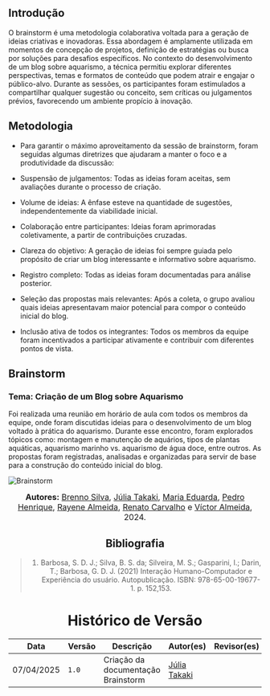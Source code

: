 ## Introdução
O brainstorm é uma metodologia colaborativa voltada para a geração de ideias criativas e inovadoras. Essa abordagem é amplamente utilizada em momentos de concepção de projetos, definição de estratégias ou busca por soluções para desafios específicos. No contexto do desenvolvimento de um blog sobre aquarismo, a técnica permitiu explorar diferentes perspectivas, temas e formatos de conteúdo que podem atrair e engajar o público-alvo. Durante as sessões, os participantes foram estimulados a compartilhar qualquer sugestão ou conceito, sem críticas ou julgamentos prévios, favorecendo um ambiente propício à inovação.

## Metodologia
- Para garantir o máximo aproveitamento da sessão de brainstorm, foram seguidas algumas diretrizes que ajudaram a manter o foco e a produtividade da discussão:

- Suspensão de julgamentos: Todas as ideias foram aceitas, sem avaliações durante o processo de criação.

- Volume de ideias: A ênfase esteve na quantidade de sugestões, independentemente da viabilidade inicial.

- Colaboração entre participantes: Ideias foram aprimoradas coletivamente, a partir de contribuições cruzadas.

- Clareza do objetivo: A geração de ideias foi sempre guiada pelo propósito de criar um blog interessante e informativo sobre aquarismo.

- Registro completo: Todas as ideias foram documentadas para análise posterior.

- Seleção das propostas mais relevantes: Após a coleta, o grupo avaliou quais ideias apresentavam maior potencial para compor o conteúdo inicial do blog.

- Inclusão ativa de todos os integrantes: Todos os membros da equipe foram incentivados a participar ativamente e contribuir com diferentes pontos de vista.

## Brainstorm

### Tema: Criação de um Blog sobre Aquarismo
Foi realizada uma reunião em horário de aula com todos os membros da equipe, onde foram discutidas ideias para o desenvolvimento de um blog voltado à prática do aquarismo. Durante esse encontro, foram explorados tópicos como: montagem e manutenção de aquários, tipos de plantas aquáticas, aquarismo marinho vs. aquarismo de água doce, entre outros. As propostas foram registradas, analisadas e organizadas para servir de base para a construção do conteúdo inicial do blog.

![Brainstorm](assets/brainstorm/Brainstorm.png)

<div  style="text-align: center">

<font size="3"><p style="text-align: center"><b>Autores:</b> <a href="https://github.com/Brenno-Silva01">Brenno Silva</a>, <a href="https://github.com/juliatakaki">Júlia Takaki</a>, <a href="https://github.com/DudaV228">Maria Eduarda</a>, <a href="https://github.com/PedroHhenriq">Pedro Henrique</a>, <a href="https://github.com/rayenealmeida">Rayene Almeida</a>, <a href="https://github.com/Osidious">Renato Carvalho</a> e <a href="https://github.com/aqela-batata-alt">Víctor Almeida</a>, 2024.</p></font>
<div>

## Bibliografia

> 1. Barbosa, S. D. J.; Silva, B. S. da; Silveira, M. S.; Gasparini, I.; Darin, T.; Barbosa, G. D. J. (2021) Interação Humano-Computador e Experiência do usuário. Autopublicação. ISBN: 978-65-00-19677-1. p. 152,153.


# Histórico de Versão
| Data | Versão | Descrição | Autor(es) | Revisor(es) |
|------|--------|-----------|-----------| :---------: |
| 07/04/2025 | `1.0` | Criação da documentação Brainstorm | [Júlia Takaki](https://github.com/juliatakaki) | 